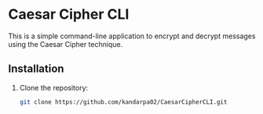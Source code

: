 # Caesar Cipher CLI

This is a simple command-line application to encrypt and decrypt messages using the Caesar Cipher technique.

## Installation

1. Clone the repository:
   ```bash
   git clone https://github.com/kandarpa02/CaesarCipherCLI.git
